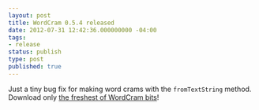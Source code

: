 ```yaml
---
layout: post
title: WordCram 0.5.4 released
date: 2012-07-31 12:42:36.000000000 -04:00
tags:
- release
status: publish
type: post
published: true
---
```


Just a tiny bug fix for making word crams with the `fromTextString` method. Download only [the freshest of WordCram bits](https://github.com/danbernier/WordCram/downloads)!
